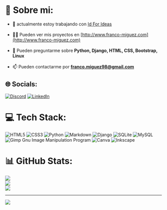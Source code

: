 # 💫 Sobre mi:
- 🔭 actualmente estoy trabajando con [Id For Ideas](http://www.idforideas.com/)<br><br>
- 👨‍💻 Pueden ver mis proyectos en [http://www.franco-miguez.com](http://www.franco-miguez.com)<br><br>
- 💬 Pueden preguntarme sobre **Python, Django, HTML, CSS, Bootstrap, Linux**<br><br>
- 📫 Pueden contactarme por **franco.miguez98@gmail.com**


## 🌐 Socials:
[![Discord](https://img.shields.io/badge/Discord-%237289DA.svg?logo=discord&logoColor=white)](https://discord.gg/Franco-Miguez#1955) [![LinkedIn](https://img.shields.io/badge/LinkedIn-%230077B5.svg?logo=linkedin&logoColor=white)](https://linkedin.com/in/franco-miguez98) 

# 💻 Tech Stack:
![HTML5](https://img.shields.io/badge/html5-%23E34F26.svg?style=for-the-badge&logo=html5&logoColor=white) ![CSS3](https://img.shields.io/badge/css3-%231572B6.svg?style=for-the-badge&logo=css3&logoColor=white) ![Python](https://img.shields.io/badge/python-3670A0?style=for-the-badge&logo=python&logoColor=ffdd54) ![Markdown](https://img.shields.io/badge/markdown-%23000000.svg?style=for-the-badge&logo=markdown&logoColor=white) ![Django](https://img.shields.io/badge/django-%23092E20.svg?style=for-the-badge&logo=django&logoColor=white) ![SQLite](https://img.shields.io/badge/sqlite-%2307405e.svg?style=for-the-badge&logo=sqlite&logoColor=white) ![MySQL](https://img.shields.io/badge/mysql-%2300f.svg?style=for-the-badge&logo=mysql&logoColor=white) ![Gimp Gnu Image Manipulation Program](https://img.shields.io/badge/Gimp-657D8B?style=for-the-badge&logo=gimp&logoColor=FFFFFF) ![Canva](https://img.shields.io/badge/Canva-%2300C4CC.svg?style=for-the-badge&logo=Canva&logoColor=white) ![Inkscape](https://img.shields.io/badge/Inkscape-e0e0e0?style=for-the-badge&logo=inkscape&logoColor=080A13)
# 📊 GitHub Stats:
![](https://github-readme-stats.vercel.app/api?username=franco-miguez&theme=dark&hide_border=false&include_all_commits=false&count_private=false)<br/>
![](https://github-readme-streak-stats.herokuapp.com/?user=franco-miguez&theme=dark&hide_border=false)<br/>
![](https://github-readme-stats.vercel.app/api/top-langs/?username=franco-miguez&theme=dark&hide_border=false&include_all_commits=false&count_private=false&layout=compact)

---
[![](https://visitcount.itsvg.in/api?id=franco-miguez&icon=5&color=1)](https://visitcount.itsvg.in)

<!-- Proudly created with GPRM ( https://gprm.itsvg.in ) -->
